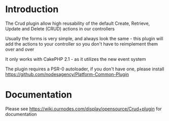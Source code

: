 # Introduction

The Crud plugin allow high reusability of the default Create, Retrieve, Update and Delete (CRUD) actions in our controllers

Usually the forms is very simple, and always look the same - this plugin will add the actions to your controller so you don't have to reimplement them over and over

It only works with CakePHP 2.1 - as it utilizes the new event system

The plugin requires a PSR-0 autoloader, if you don't have one, please install https://github.com/nodesagency/Platform-Common-Plugin

# Documentation

Please see https://wiki.ournodes.com/display/opensource/Crud+plugin for documentation
